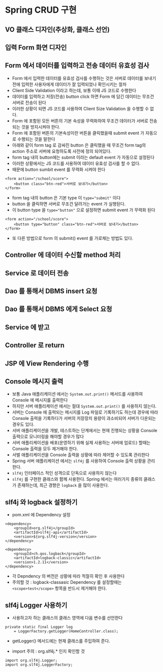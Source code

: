 # Spring CRUD 구현

## VO 클래스 디자인(추상화, 클래스 선언)
## 입력 Form 화면 디자인
## Form 에서 데이터를 입력하고 전송 데이터 유효성 검사
* Form 에서 입력한 데이터를 유효성 검사를 수행하는 것은 서버로 데이터를 보내기 전에 입력한 사용자에게 데이터가 잘 입력되었나 확인시키는 절차
* Client Side Validation 이라고 하는데, 보통 이때 JS 코드로 수행한다
* 데이터를 입력하고 저장(전송) button click 하면 Form 에 담긴 데이터는 무조건 서버로 전송이 된다
* 이러한 상황이 되면 JS 코드를 사용하여 Client Size Validation 을 수행할 수 없다.
* Form 에 포함된 모든 버튼의 기본 속성을 무력화하여 무조건 데이터가 서버로 전송되는 것을 방지시켜야 한다.
* Form 에 포함된 버튼의 기본속성이란 버튼을 클릭했을때 submit event 가 자동으로 수행되는 것을 말한다
* 아래와 같이 form tag 로 감싸진 button 은 클릭했을 때 무조건 form tag의 action 주소로 서버에 요청하도록 사전에 정의 되어있다.
* form tag 내의 button에는 submit 이라는 default event 가 자동으로 설정된다
* 이러한 상황에서는 JS 코드를 사용하여 데이터 유효성 검사를 할 수 없다.
* 때문에 button sumbit event 를 무력화 시켜야 한다

```
<form action="/school/score">
	<button class="btn-red">서버로 보내기</button>
</form>
```
* form tag 내의 button 은 기본 type 이 ```type="submit"``` 이다
* button 을 클릭하면 서버로 무조건 달려가는 event 가 실행된다.
* 이 button type 을 ```type="button"``` 으로 설정하면 submit event 가 무력화 된다
```
<form action="/school/score">
	<button type="button" class="btn-red">서버로 보내기</button>
</form>
```

* 또 다른 방법으로 form 의 submit() event 를 가로채는 방법도 있다.

## Controller 에 데이터 수신할 method 처리
## Service 로 데이터 전송
## Dao 를 통해서 DBMS insert 요청

## Dao 를 통해서 DBMS 에게 Select 요청
## Service 에 받고
## Controller 로 return
## JSP 에 View Rendering 수행

## Console 메시지 출력
* 보통 Java 애플리케이션 에서는 ```System.out.print()``` 메서드를 사용하여 Console 에 메시지를 출력한다
* 하지만 서버 애플리케이션 에서는 절대 ```System.out.print()``` 를 사용하지 않는다.
* 서버는 Console 에 출력되는 메시지를 Log 파일로 기록하기도 하는데 경우에 따라 Console 출력을 기록하다가 서버의 저장장치 용량이 과소비되어 서버가 다운되는 경우도 있다.
* 서버 애플리케이션을 개발, 테스트하는 단계에서는 현재 진행되는 상황을 Console 출력으로 모니터링을 해야할 경우가 많다
* 서버 애플리케이션을 배포(운영하기 위해 실제 사용하는 서버에 업로드) 할때는 Console 출력을 모두 제거해야 한다.
* 서벌 애플리케이션을 Console 출력을 상황에 따라 제어할 수 있도록 관리한다
* Spring 서버 애플리케이션 에서는 ```slf4j``` 를 사용하여 Console 출력 상황을 관리한다.
* ```slf4j``` 인터페이스 적인 성격으로 단독으로 사용하지 않는다
* ```slf4j``` 를 구현한 클래스와 함께 사용한다. Spring 에서는 여러가지 종류의 클래스가 존재하는데, 최근 경향은 ```logback``` 을 많이 사용한다.

## slf4j 와 logback 설정하기
* pom.xml 에 Dependency 설정
```
<dependency>
	<groupId>org.slf4j</groupId>
	<artifactId>slf4j-api</artifactId>
	<version>${org.slf4j-version</version>
</dependency>
```
```
<dependency>
	<groupId>ch.qos.logback</groupId>
	<artifactId>logback-classic</artifactId>
	<version>1.2.11</version>
</dependency>
```
* 각 Depndency 의 버전은 상황에 따라 적절히 확인 후 사용한다
* 주의할 것 : logback-classasic Dependency 를 설정할때는
```<scope>test</scope>``` 항목을 반드시 제거해야 한다.

## slf4j Logger 사용하기
* 사용하고자 하는 클래스의 클래스 영역에 다음 변수를 선언한다
```
private static final Logger log 
	= LoggerFactory.getLogger(HomeController.class);
```
* getLogger() 메서드에는 현재 클래스를 주입하여 준다.

* import 주의 : org.slf4j.* 인지 확인할 것
```
import org.slf4j.Logger;
import org.slf4j.LoggerFactory;
```